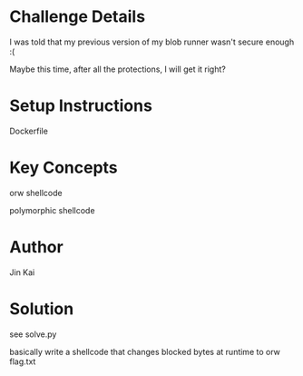 # Challenge Details

I was told that my previous version of my blob runner wasn't secure enough :(

Maybe this time, after all the protections, I will get it right?

# Setup Instructions

Dockerfile

# Key Concepts

orw shellcode

polymorphic shellcode

# Author

Jin Kai

# Solution

see solve.py

basically write a shellcode that changes blocked bytes at runtime to orw flag.txt
